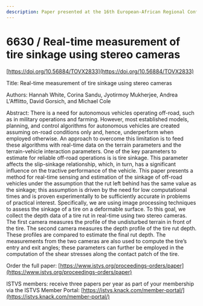 ```yaml
---
description: Paper presented at the 16th European-African Regional Conference of the ISTVS
---
```


# 6630 / Real-time measurement of tire sinkage using stereo cameras

[https://doi.org/10.56884/TOVX2833](https://doi.org/10.56884/TOVX2833)

Title: Real-time measurement of tire sinkage using stereo cameras

Authors: Hannah White, Corina Sandu, Jyotirmoy Mukherjee, Andrea L'Afflitto, David Gorsich, and Michael Cole

Abstract: There is a need for autonomous vehicles operating off-road, such as in military operations and farming. However, most established models, planning, and control algorithms for autonomous vehicles are created assuming on-road conditions only and, hence, underperform when employed otherwise. An approach to overcome this limitation is to feed these algorithms with real-time data on the terrain parameters and the terrain-vehicle interaction parameters. One of the key parameters to estimate for reliable off-road operations is is tire sinkage. This parameter affects the slip-sinkage relationship, which, in turn, has a significant influence on the tractive performance of the vehicle. This paper presents a method for real-time sensing and estimation of the sinkage of off-road vehicles under the assumption that the rut left behind has the same value as the sinkage; this assumption is driven by the need for low computational times and is proven experimentally to be sufficiently accurate in problems of practical interest. Specifically, we are using image processing techniques to assess the sinkage of a tire on a deformable surface. To this goal, we collect the depth data of a tire rut in real-time using two stereo cameras. The first camera measures the profile of the undisturbed terrain in front of the tire. The second camera measures the depth profile of the tire rut depth. These profiles are compared to estimate the final rut depth. The measurements from the two cameras are also used to compute the tire’s entry and exit angles; these parameters can further be employed in the computation of the shear stresses along the contact patch of the tire.

Order the full paper: [https://www.istvs.org/proceedings-orders/paper](https://www.istvs.org/proceedings-orders/paper)

ISTVS members: receive three papers per year as part of your membership via the ISTVS Member Portal: [https://istvs.knack.com/member-portal/](https://istvs.knack.com/member-portal/)

